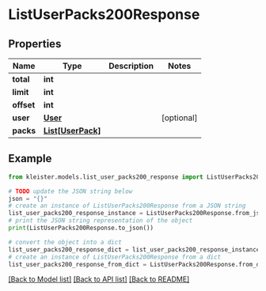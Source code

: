 # ListUserPacks200Response


## Properties

Name | Type | Description | Notes
------------ | ------------- | ------------- | -------------
**total** | **int** |  | 
**limit** | **int** |  | 
**offset** | **int** |  | 
**user** | [**User**](User.md) |  | [optional] 
**packs** | [**List[UserPack]**](UserPack.md) |  | 

## Example

```python
from kleister.models.list_user_packs200_response import ListUserPacks200Response

# TODO update the JSON string below
json = "{}"
# create an instance of ListUserPacks200Response from a JSON string
list_user_packs200_response_instance = ListUserPacks200Response.from_json(json)
# print the JSON string representation of the object
print(ListUserPacks200Response.to_json())

# convert the object into a dict
list_user_packs200_response_dict = list_user_packs200_response_instance.to_dict()
# create an instance of ListUserPacks200Response from a dict
list_user_packs200_response_from_dict = ListUserPacks200Response.from_dict(list_user_packs200_response_dict)
```
[[Back to Model list]](../README.md#documentation-for-models) [[Back to API list]](../README.md#documentation-for-api-endpoints) [[Back to README]](../README.md)


